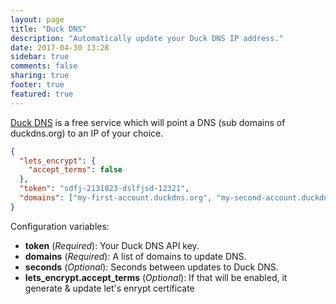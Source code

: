 ```yaml
---
layout: page
title: "Duck DNS"
description: "Automatically update your Duck DNS IP address."
date: 2017-04-30 13:28
sidebar: true
comments: false
sharing: true
footer: true
featured: true
---
```


[Duck DNS](https://duckdns.org/) is a free service which will point a DNS (sub domains of duckdns.org) to an IP of your choice.

```json
{
  "lets_encrypt": {
    "accept_terms": false
  },
  "token": "sdfj-2131023-dslfjsd-12321",
  "domains": ["my-first-account.duckdns.org", "my-second-account.duckdns.org"]
}
```

Configuration variables:

- **token** (*Required*): Your Duck DNS API key.
- **domains** (*Required*): A list of domains to update DNS.
- **seconds** (*Optional*): Seconds between updates to Duck DNS.
- **lets_encrypt.accept_terms** (*Optional*): If that will be enabled, it generate & update let's enrypt certificate

